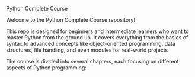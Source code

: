 Python Complete Course

Welcome to the Python Complete Course repository!

This repo is designed for beginners and intermediate learners who want to master Python from the ground up. It covers everything from the basics of syntax to advanced concepts like object-oriented programming, data structures, file handling, and even modules for real-world projects

The course is divided into several chapters, each focusing on different aspects of Python programming:

